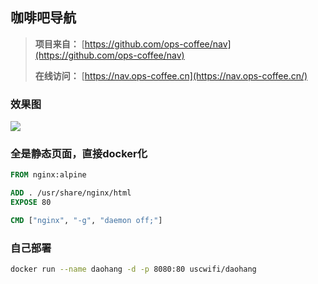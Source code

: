 ## 咖啡吧导航

> **项目来自：** [https://github.com/ops-coffee/nav](https://github.com/ops-coffee/nav)
>
> **在线访问：** [https://nav.ops-coffee.cn](https://nav.ops-coffee.cn/)

### 效果图

![](https://i.loli.net/2020/03/16/uFpKX4Wzy7vENQh.png)

### 全是静态页面，直接docker化

```dockerfile
FROM nginx:alpine

ADD . /usr/share/nginx/html
EXPOSE 80

CMD ["nginx", "-g", "daemon off;"]
```

### **自己部署**

```bash
docker run --name daohang -d -p 8080:80 uscwifi/daohang
```


